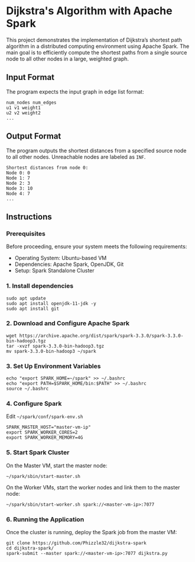 # Dijkstra's Algorithm with Apache Spark
This project demonstrates the implementation of Dijkstra’s shortest path algorithm in a distributed computing environment using Apache Spark.
The main goal is to efficiently compute the shortest paths from a single source node to all other nodes in a large, weighted graph.

## Input Format
The program expects the input graph in edge list format:
```
num_nodes num_edges
u1 v1 weight1
u2 v2 weight2
...
```

## Output Format
The program outputs the shortest distances from a specified source node to all other nodes. Unreachable nodes are labeled as `INF`.
```
Shortest distances from node 0:
Node 0: 0
Node 1: 7
Node 2: 3
Node 3: 10
Node 4: 7
...
```

## Instructions

### Prerequisites
Before proceeding, ensure your system meets the following requirements:
- Operating System: Ubuntu-based VM
- Dependencies: Apache Spark, OpenJDK, Git
- Setup: Spark Standalone Cluster

### 1. Install dependencies
```
sudo apt update
sudo apt install openjdk-11-jdk -y
sudo apt install git
```
### 2. Download and Configure Apache Spark
```
wget https://archive.apache.org/dist/spark/spark-3.3.0/spark-3.3.0-bin-hadoop3.tgz
tar -xvzf spark-3.3.0-bin-hadoop3.tgz
mv spark-3.3.0-bin-hadoop3 ~/spark
```
### 3. Set Up Environment Variables
```
echo "export SPARK_HOME=~/spark" >> ~/.bashrc
echo "export PATH=$SPARK_HOME/bin:$PATH" >> ~/.bashrc
source ~/.bashrc
```

### 4. Configure Spark
Edit `~/spark/conf/spark-env.sh`
```
SPARK_MASTER_HOST="master-vm-ip"
export SPARK_WORKER_CORES=2
export SPARK_WORKER_MEMORY=4G
```

### 5. Start Spark Cluster
On the Master VM, start the master node:
```
~/spark/sbin/start-master.sh
```
On the Worker VMs, start the worker nodes and link them to the master node:
```
~/spark/sbin/start-worker.sh spark://<master-vm-ip>:7077
```

### 6. Running the Application
Once the cluster is running, deploy the Spark job from the master VM:
```
git clone https://github.com/Phizzle32/dijkstra-spark
cd dijkstra-spark/
spark-submit --master spark://<master-vm-ip>:7077 dijkstra.py
```